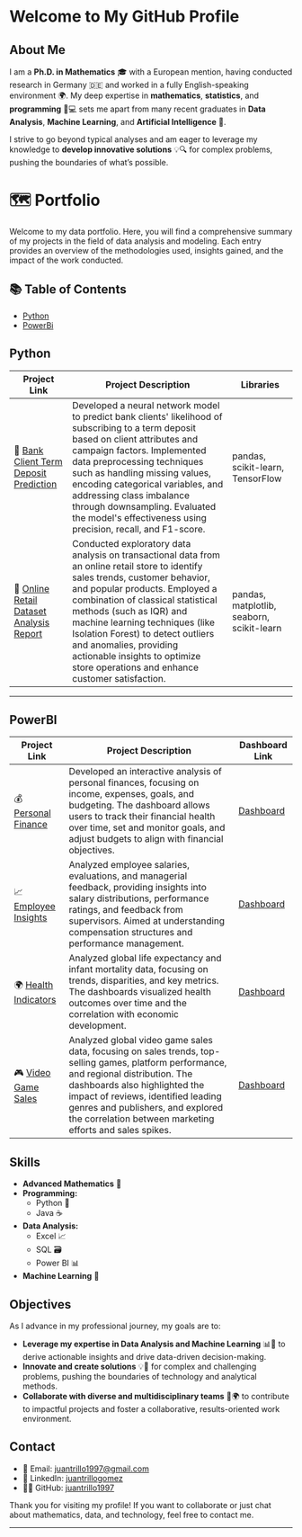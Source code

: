 # Welcome to My GitHub Profile

## About Me

I am a **Ph.D. in Mathematics** 🎓 with a European mention, having conducted research in Germany 🇩🇪 and worked in a fully English-speaking environment 🌍. My deep expertise in **mathematics**, **statistics**, and **programming** 🧮💻 sets me apart from many recent graduates in **Data Analysis**, **Machine Learning**, and **Artificial Intelligence** 🤖.

I strive to go beyond typical analyses and am eager to leverage my knowledge to **develop innovative solutions** 💡🔍 for complex problems, pushing the boundaries of what’s possible.

# 🗺 Portfolio

Welcome to my data portfolio. Here, you will find a comprehensive summary of my projects in the field of data analysis and modeling. Each entry provides an overview of the methodologies used, insights gained, and the impact of the work conducted.

## 📚 Table of Contents

- [Python](#python)
- [PowerBi](#powerbi)

## Python

| Project Link | Project Description | Libraries |
|---|---|---|
| 🏦 [Bank Client Term Deposit Prediction](https://github.com/juantrillo1997/Bank-Client-Term-Deposit-Prediction) | Developed a neural network model to predict bank clients' likelihood of subscribing to a term deposit based on client attributes and campaign factors. Implemented data preprocessing techniques such as handling missing values, encoding categorical variables, and addressing class imbalance through downsampling. Evaluated the model's effectiveness using precision, recall, and F1-score. | pandas, scikit-learn, TensorFlow |
| 🛒 [Online Retail Dataset Analysis Report](https://github.com/juantrillo1997/Online-Retail-Dataset-Analysis-Report) | Conducted exploratory data analysis on transactional data from an online retail store to identify sales trends, customer behavior, and popular products. Employed a combination of classical statistical methods (such as IQR) and machine learning techniques (like Isolation Forest) to detect outliers and anomalies, providing actionable insights to optimize store operations and enhance customer satisfaction. | pandas, matplotlib, seaborn, scikit-learn |

***

## PowerBI

| Project Link | Project Description | Dashboard Link |
|---|---|---|
| 💰 [Personal Finance](https://github.com/juantrillo1997/PowerBi-projects/tree/main/Proyecto4) | Developed an interactive analysis of personal finances, focusing on income, expenses, goals, and budgeting. The dashboard allows users to track their financial health over time, set and monitor goals, and adjust budgets to align with financial objectives. | [Dashboard](https://app.powerbi.com/view?r=eyJrIjoiNjRiYWI0OTctOTExZS00NTI5LWFhZmEtNzczOGI0NmNhODZkIiwidCI6IjZiNTE0YzI5LTIzOTEtNDgzMS1iNzc0LTg0ZjM1YzQ1YmYwMSIsImMiOjh9) |
| 📈 [Employee Insights](https://github.com/juantrillo1997/PowerBi-projects/tree/main/Proyecto3) | Analyzed employee salaries, evaluations, and managerial feedback, providing insights into salary distributions, performance ratings, and feedback from supervisors. Aimed at understanding compensation structures and performance management. | [Dashboard](https://app.powerbi.com/view?r=eyJrIjoiNGZlYjFjZWItNTdiOS00NDAxLTg4OWQtODE3ZTQyYmZjYzdlIiwidCI6IjZiNTE0YzI5LTIzOTEtNDgzMS1iNzc0LTg0ZjM1YzQ1YmYwMSIsImMiOjh9) |
| 🌍 [Health Indicators](https://github.com/juantrillo1997/PowerBi-projects/tree/main/Proyecto2) | Analyzed global life expectancy and infant mortality data, focusing on trends, disparities, and key metrics. The dashboards visualized health outcomes over time and the correlation with economic development. | [Dashboard](https://app.powerbi.com/view?r=eyJrIjoiYjFlMzg4YmYtYmI0OC00NDQ5LThkYmUtMTg5NzM2ZDIxMWY5IiwidCI6IjZiNTE0YzI5LTIzOTEtNDgzMS1iNzc0LTg0ZjM1YzQ1YmYwMSIsImMiOjh9) |
| 🎮 [Video Game Sales](https://github.com/juantrillo1997/PowerBi-projects/tree/main/Proyecto1) | Analyzed global video game sales data, focusing on sales trends, top-selling games, platform performance, and regional distribution. The dashboards also highlighted the impact of reviews, identified leading genres and publishers, and explored the correlation between marketing efforts and sales spikes. | [Dashboard](https://app.powerbi.com/view?r=eyJrIjoiNzhkODZlMGMtNGY0OS00YjY4LWI1OWItZjMxZjc4NmVjYWQyIiwidCI6IjZiNTE0YzI5LTIzOTEtNDgzMS1iNzc0LTg0ZjM1YzQ1YmYwMSIsImMiOjh9) |

## Skills

- **Advanced Mathematics** 📐
- **Programming:** 
  - Python 🐍
  - Java ☕
- **Data Analysis:** 
  - Excel 📈
  - SQL 🗃️
  - Power BI 📊
- **Machine Learning** 🤖
  
## Objectives

As I advance in my professional journey, my goals are to:

- **Leverage my expertise in Data Analysis and Machine Learning** 📊🤖 to derive actionable insights and drive data-driven decision-making.
- **Innovate and create solutions** 💡🔧 for complex and challenging problems, pushing the boundaries of technology and analytical methods.
- **Collaborate with diverse and multidisciplinary teams** 🤝🌍 to contribute to impactful projects and foster a collaborative, results-oriented work environment.

## Contact

- 📧 Email: [juantrillo1997@gmail.com](mailto:juantrillo1997@gmail.com)
- 💼 LinkedIn: [juantrillogomez](https://www.linkedin.com/in/juantrillogomez/)
- 🧑‍💻 GitHub: [juantrillo1997](https://github.com/juantrillo1997)

Thank you for visiting my profile! If you want to collaborate or just chat about mathematics, data, and technology, feel free to contact me.

---
